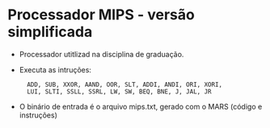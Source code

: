 # Processador MIPS - versão simplificada


* Processador utitlizad na disciplina de graduação.

* Executa as intruções:

		ADD, SUB, XXOR, AAND, OOR, SLT, ADDI, ANDI, ORI, XORI,
		LUI, SLTI, SSLL, SSRL, LW, SW, BEQ, BNE, J, JAL, JR

* O binário de entrada é o arquivo mips.txt, gerado com o MARS (código e instruções)
